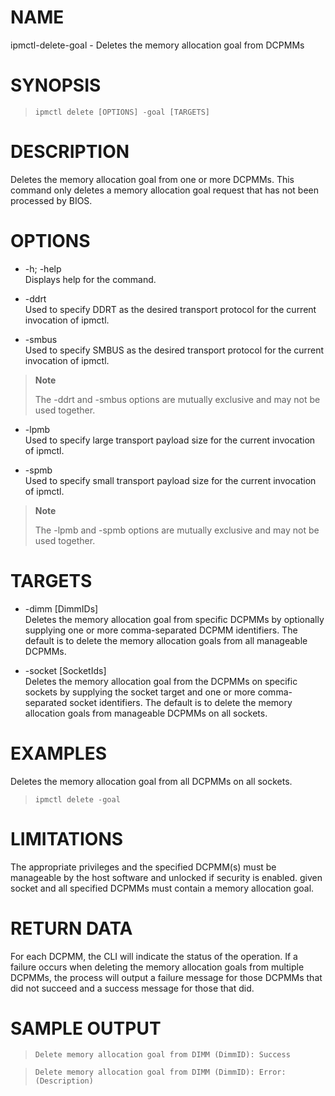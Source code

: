 # NAME

ipmctl-delete-goal - Deletes the memory allocation goal from DCPMMs

# SYNOPSIS

> 
> 
>     ipmctl delete [OPTIONS] -goal [TARGETS]

# DESCRIPTION

Deletes the memory allocation goal from one or more DCPMMs. This command
only deletes a memory allocation goal request that has not been
processed by BIOS.

# OPTIONS

  - \-h; -help  
    Displays help for the command.

  - \-ddrt  
    Used to specify DDRT as the desired transport protocol for the
    current invocation of ipmctl.

  - \-smbus  
    Used to specify SMBUS as the desired transport protocol for the
    current invocation of ipmctl.

> **Note**
> 
> The -ddrt and -smbus options are mutually exclusive and may not be
> used together.

  - \-lpmb  
    Used to specify large transport payload size for the current
    invocation of ipmctl.

  - \-spmb  
    Used to specify small transport payload size for the current
    invocation of ipmctl.

> **Note**
> 
> The -lpmb and -spmb options are mutually exclusive and may not be used
> together.

# TARGETS

  - \-dimm \[DimmIDs\]  
    Deletes the memory allocation goal from specific DCPMMs by
    optionally supplying one or more comma-separated DCPMM identifiers.
    The default is to delete the memory allocation goals from all
    manageable DCPMMs.

  - \-socket \[SocketIds\]  
    Deletes the memory allocation goal from the DCPMMs on specific
    sockets by supplying the socket target and one or more
    comma-separated socket identifiers. The default is to delete the
    memory allocation goals from manageable DCPMMs on all sockets.

# EXAMPLES

Deletes the memory allocation goal from all DCPMMs on all sockets.

> 
> 
>     ipmctl delete -goal

# LIMITATIONS

The appropriate privileges and the specified DCPMM(s) must be manageable
by the host software and unlocked if security is enabled. given socket
and all specified DCPMMs must contain a memory allocation goal.

# RETURN DATA

For each DCPMM, the CLI will indicate the status of the operation. If a
failure occurs when deleting the memory allocation goals from multiple
DCPMMs, the process will output a failure message for those DCPMMs that
did not succeed and a success message for those that did.

# SAMPLE OUTPUT

> 
> 
>     Delete memory allocation goal from DIMM (DimmID): Success

> 
> 
>     Delete memory allocation goal from DIMM (DimmID): Error:
>     (Description)
